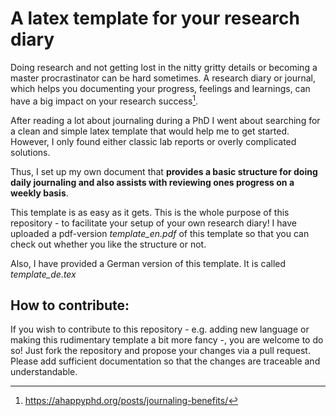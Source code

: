 # A latex template for your research diary
Doing research and not getting lost in the nitty gritty details or becoming a master procrastinator can be hard sometimes. A research diary or journal, which helps you documenting your progress, feelings and learnings, can have a big impact on your research success[^1].

After reading a lot about journaling during a PhD I went about searching for a clean and simple latex template that would help me to get started.
However, I only found either classic lab reports or overly complicated solutions. 

Thus, I set up my own document that **provides a basic structure for doing daily journaling and also assists with reviewing ones progress on a weekly basis**.

This template is as easy as it gets. This is the whole purpose of this repository - to facilitate your setup of your own research diary!
I have uploaded a pdf-version *template_en.pdf* of this template so that you can check out whether you like the structure or not.

Also, I have provided a German version of this template. It is called *template_de.tex*

## How to contribute:

If you wish to contribute to this repository - e.g. adding new language or making this rudimentary template a bit more fancy -, you are welcome to do so! Just fork the repository and propose your changes via a pull request. Please add sufficient documentation so that the changes are traceable and understandable.

[^1]: https://ahappyphd.org/posts/journaling-benefits/
